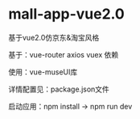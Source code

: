 # mall-app-vue2.0

基于vue2.0仿京东&amp;淘宝风格

基于：vue-router axios vuex 依赖

使用：vue-museUI库

详情配置见：package.json文件

启动应用：npm install -> npm run dev
